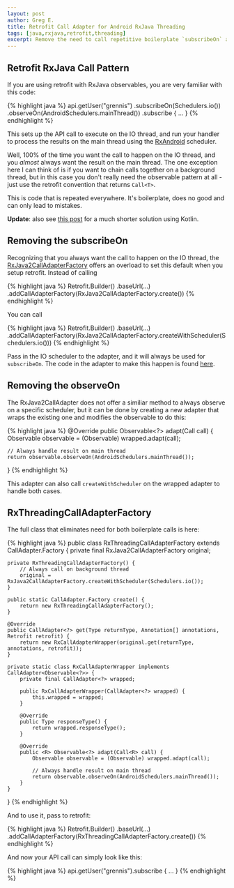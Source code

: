 ```yaml
---
layout: post
author: Greg E.
title: Retrofit Call Adapter for Android RxJava Threading
tags: [java,rxjava,retrofit,threading]
excerpt: Remove the need to call repetitive boilerplate `subscribeOn` and `observeOn` for every retrofit API call
---
```

## Retrofit RxJava Call Pattern

If you are using retrofit with RxJava observables, you are very familiar with this code:

{% highlight java %}
api.getUser("grennis")
    .subscribeOn(Schedulers.io())
    .observeOn(AndroidSchedulers.mainThread())
    .subscribe { ... }
{% endhighlight %}

This sets up the API call to execute on the IO thread, and run your handler to process the results on the main thread using the [RxAndroid](https://github.com/ReactiveX/RxAndroid) scheduler.

Well, 100% of the time you want the call to happen on the IO thread, and you *almost* always want the result on the main thread. The one exception here I can think of is if you want to chain calls together on a background thread, but in this case you don't really need the observable pattern at all - just use the retrofit convention that returns `Call<T>`.

This is code that is repeated everywhere. It's boilerplate, does no good and can only lead to mistakes.

**Update**: also see [this post](/blog/post/retrofit-threading-kotlin) for a much shorter solution using Kotlin.

## Removing the subscribeOn

Recognizing that you always want the call to happen on the IO thread, the [RxJava2CallAdapterFactory](https://github.com/JakeWharton/retrofit2-rxjava2-adapter) offers an overload to set this default when you setup retrofit. Instead of calling

{% highlight java %}
Retrofit.Builder()
    .baseUrl(...)
    .addCallAdapterFactory(RxJava2CallAdapterFactory.create())
{% endhighlight %}

You can call

{% highlight java %}
Retrofit.Builder()
    .baseUrl(...)
    .addCallAdapterFactory(RxJava2CallAdapterFactory.createWithScheduler(Schedulers.io()))
{% endhighlight %}

Pass in the IO scheduler to the adapter, and it will always be used for `subscribeOn`. The code in the adapter to make this happen is found [here](https://github.com/JakeWharton/retrofit2-rxjava2-adapter/blob/master/src/main/java/com/jakewharton/retrofit2/adapter/rxjava2/RxJava2CallAdapter.java#L64).

## Removing the observeOn

The RxJava2CallAdapter does not offer a similiar method to always observe on a specific scheduler, but it can be done by creating a new adapter that wraps the existing one and modifies the observable to do this:

{% highlight java %}
@Override
public <R> Observable<?> adapt(Call<R> call) {
    Observable observable = (Observable) wrapped.adapt(call);

    // Always handle result on main thread
    return observable.observeOn(AndroidSchedulers.mainThread());
}
{% endhighlight %}

This adapter can also call `createWithScheduler` on the wrapped adapter to handle both cases. 

## RxThreadingCallAdapterFactory

The full class that eliminates need for both boilerplate calls is here:

{% highlight java %}
public class RxThreadingCallAdapterFactory extends CallAdapter.Factory {
    private final RxJava2CallAdapterFactory original;

    private RxThreadingCallAdapterFactory() {
        // Always call on background thread
        original = RxJava2CallAdapterFactory.createWithScheduler(Schedulers.io());
    }

    public static CallAdapter.Factory create() {
        return new RxThreadingCallAdapterFactory();
    }

    @Override
    public CallAdapter<?> get(Type returnType, Annotation[] annotations, Retrofit retrofit) {
        return new RxCallAdapterWrapper(original.get(returnType, annotations, retrofit));
    }

    private static class RxCallAdapterWrapper implements CallAdapter<Observable<?>> {
        private final CallAdapter<?> wrapped;

        public RxCallAdapterWrapper(CallAdapter<?> wrapped) {
            this.wrapped = wrapped;
        }

        @Override
        public Type responseType() {
            return wrapped.responseType();
        }

        @Override
        public <R> Observable<?> adapt(Call<R> call) {
            Observable observable = (Observable) wrapped.adapt(call);

            // Always handle result on main thread
            return observable.observeOn(AndroidSchedulers.mainThread());
        }
    }
}
{% endhighlight %}

And to use it, pass to retrofit:

{% highlight java %}
Retrofit.Builder()
    .baseUrl(...)
    .addCallAdapterFactory(RxThreadingCallAdapterFactory.create())
{% endhighlight %}

And now your API call can simply look like this:

{% highlight java %}
api.getUser("grennis").subscribe { ... }
{% endhighlight %}

